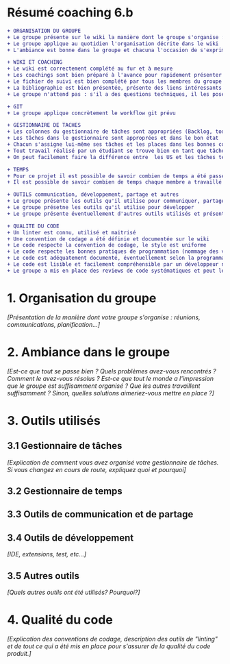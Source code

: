 # Résumé coaching 6.b
```diff
+ ORGANISATION DU GROUPE
+ Le groupe présente sur le wiki la manière dont le groupe s'organise : planification des échanges et rencontres, déroulement et timing des réunions et séances de travail, outils de communication utilisés, …
+ Le groupe applique au quotidien l'organisation décrite dans le wiki
+ L'ambiance est bonne dans le groupe et chacuna l'occasion de s'exprimer et de s'investir.

+ WIKI ET COACHING
+ Le wiki est correctement complété au fur et à mesure
+ Les coachings sont bien préparé à l'avance pour rapidement présenter les points et poser des questions
+ Le fichier de suivi est bien complété par tous les membres du groupe avant chaque coaching
+ La bibliographie est bien présentée, présente des liens intéressants et montre que les étudiants se sont bien documentés.  Les ressources sont + référencées dans le texte. 
+ Le groupe n'attend pas : s'il a des questions techniques, il les pose d'abord directement sur le chat

+ GIT
+ Le groupe applique concrètement le workflow git prévu

+ GESTIONNAIRE DE TACHES
+ Les colonnes du gestionnaire de tâches sont appropriées (Backlog, todo, doing, to review, Done...)
+ Les tâches dans le gestionnaire sont approprées et dans le bon état
+ Chacun s'assigne lui-même ses tâches et les places dans les bonnes colonnes.
+ Tout travail réalisé par un étudiant se trouve bien en tant que tâche dans le gestionnaire.
+ On peut facilement faire la différence entre  les US et les tâches techniques.

+ TEMPS
+ Pour ce projet il est possible de savoir combien de temps a été passé sur quelles parties du projet (backend, DB, API, frontend, test, analyse, + + + réunion, formation, rédaction, ...)
+ Il est possible de savoir combien de temps chaque membre a travaillé sur le projet.

+ OUTILS communication, développement, partage et autres	
+ Le groupe présente les outils qu'il utilise pour communiquer, partager des fichiers, des éunions, etc…
+ Le groupe présetne les outils qu'il utilise pour développer
+ Le groupe présente éventuellement d'autres outils utilisés et présente leur utilisation

+ QUALITE DU CODE	
+ Un linter est connu, utilisé et maitrisé
+ Une convention de codage a été définie et documentée sur le wiki
+ Le code respecte la convention de codage, le style est uniforme
+ Le code respecte les bonnes pratiques de programmation (nommage des variables, limitation du niveau d'imbrication, etc.)
+ Le code est adéquatement documenté, éventuellement selon la programmation par contrat (pré/post conditions)
+ Le code est lisible et facilement compréhensible par un développeur non impliqué dans le projet
+ Le groupe a mis en place des reviews de code systématiques et peut le démontrer
```

# 1. Organisation du groupe

_[Présentation de la manière dont votre groupe s'organise : réunions, communications, planification...]_

# 2. Ambiance dans le groupe

_[Est-ce que tout se passe bien ? Quels problèmes avez-vous rencontrés ? Comment le avez-vous résolus ? Est-ce que tout le monde a l'impression que le groupe est suffisamment organisé ? Que les autres travaillent suffisamment ? Sinon, quelles solutions aimeriez-vous mettre en place ?]_

# 3. Outils utilisés


## 3.1 Gestionnaire de tâches

_[Explication de comment vous avez organisé votre gestionnaire de tâches.  Si vous changez en cours de route, expliquez quoi et pourquoi]_

## 3.2 Gestionnaire de temps

## 3.3 Outils de communication et de partage

## 3.4 Outils de développement

_[IDE, extensions, test, etc...]_

## 3.5 Autres outils

_[Quels autres outils ont été utilisés?  Pourquoi?]_


# 4. Qualité du code

_[Explication des conventions de codage, description des outils de "linting" et de tout ce qui a été mis en place pour s'assurer de la qualité du code produit.]_